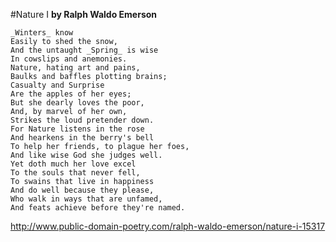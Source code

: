    #Nature I
   **by Ralph Waldo Emerson**
   
    _Winters_ know
    Easily to shed the snow,
    And the untaught _Spring_ is wise
    In cowslips and anemonies.
    Nature, hating art and pains,
    Baulks and baffles plotting brains;
    Casualty and Surprise
    Are the apples of her eyes;
    But she dearly loves the poor,
    And, by marvel of her own,
    Strikes the loud pretender down.
    For Nature listens in the rose
    And hearkens in the berry's bell
    To help her friends, to plague her foes,
    And like wise God she judges well.
    Yet doth much her love excel
    To the souls that never fell,
    To swains that live in happiness
    And do well because they please,
    Who walk in ways that are unfamed,
    And feats achieve before they're named.
    
    
http://www.public-domain-poetry.com/ralph-waldo-emerson/nature-i-15317 
